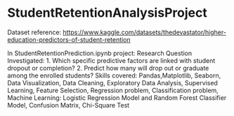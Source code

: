 # StudentRetentionAnalysisProject
Dataset reference: https://www.kaggle.com/datasets/thedevastator/higher-education-predictors-of-student-retention

In StudentRetentionPrediction.ipynb project:
  Research Question Investigated:
    1. Which specific predictive factors are linked with student dropout or completion?
    2. Predict how many will drop out or graduate among the enrolled students?
  Skills covered:
    Pandas,Matplotlib, Seaborn, Data Visualization, Data Cleaning, Exploratory Data Analysis, Supervised Learning, Feature Selection,
    Regression problem, Classification problem, Machine Learning: Logistic Regression Model and Random Forest Classifier Model, Confusion Matrix, Chi-Square Test
